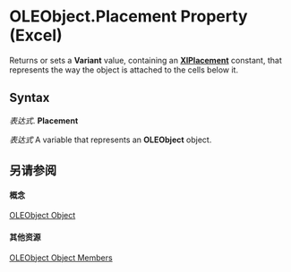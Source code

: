 
# OLEObject.Placement Property (Excel)

Returns or sets a  **Variant** value, containing an **[XlPlacement](ad52cbf4-3d51-d9fe-5e31-be181f7775d3.md)** constant, that represents the way the object is attached to the cells below it.


## Syntax

 _表达式_. **Placement**

 _表达式_ A variable that represents an **OLEObject** object.


## 另请参阅


#### 概念


[OLEObject Object](bc3ef12d-1531-6c21-71ab-3df6bb851f3b.md)
#### 其他资源


[OLEObject Object Members](http://msdn.microsoft.com/library/fcee0a0a-a270-9f03-37f6-eb5989797bba%28Office.15%29.aspx)